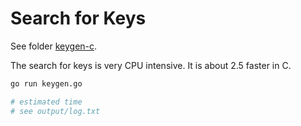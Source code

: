 # Search for Keys

See folder [keygen-c](../keygen-c).

The search for keys is very CPU intensive. It is about 2.5 faster in C.

```bash
go run keygen.go

# estimated time
# see output/log.txt
```
